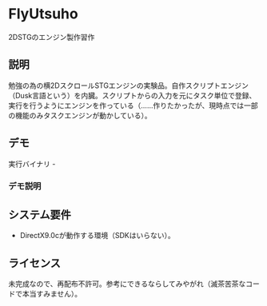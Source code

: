 FlyUtsuho
=========

2DSTGのエンジン製作習作

## 説明
勉強の為の横2DスクロールSTGエンジンの実験品。自作スクリプトエンジン（Dusk言語という）を内臓。スクリプトからの入力を元にタスク単位で登録、実行を行うようにエンジンを作っている（……作りたかったが、現時点では一部の機能のみタスクエンジンが動かしている）。

## デモ
実行バイナリ - 
### デモ説明

## システム要件
* DirectX9.0cが動作する環境（SDKはいらない）。

## ライセンス
未完成なので、再配布不許可。参考にできるならしてみやがれ（滅茶苦茶なコードで本当すみません）。
